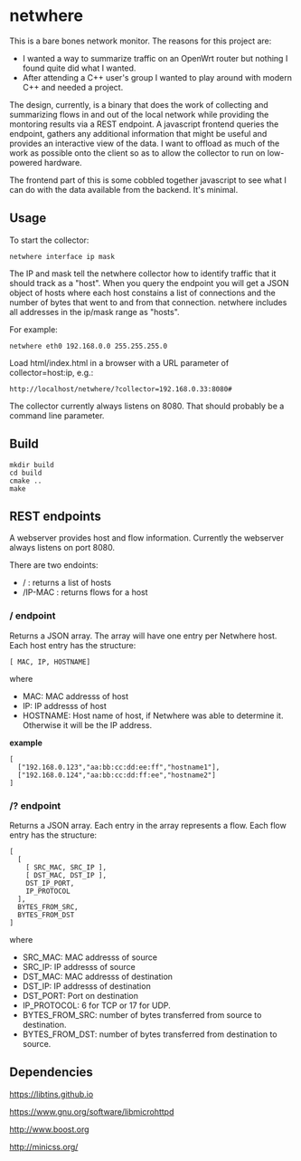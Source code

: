 # netwhere

This is a bare bones network monitor. The reasons for this project are:

* I wanted a way to summarize traffic on an OpenWrt router but nothing I found quite did what I wanted.
* After attending a C++ user's group I wanted to play around with modern C++ and needed a project.

The design, currently, is a binary that does the work of collecting and summarizing flows in and out of the local network while providing the montoring results via a REST endpoint.
A javascript frontend queries the endpoint, gathers any additional information that might be useful and provides an interactive view of the data. I want to offload as much of the work as possible onto the client so as to allow the collector to run on low-powered hardware.

The frontend part of this is some cobbled together javascript to see what I can do with the data available from the backend. It's minimal.

## Usage

To start the collector:

    netwhere interface ip mask

The IP and mask tell the netwhere collector how to identify traffic that it should track as a "host". When you query the endpoint you will get a JSON object of hosts where each host constains a list of connections and the number of bytes that went to and from that connection. netwhere includes all addresses in the ip/mask range as "hosts".

For example:

    netwhere eth0 192.168.0.0 255.255.255.0

Load html/index.html in a browser with a URL parameter of collector=host:ip, e.g.:

    http://localhost/netwhere/?collector=192.168.0.33:8080#

The collector currently always listens on 8080. That should probably be a command line parameter.

## Build

    mkdir build
	cd build
	cmake ..
    make

## REST endpoints
A webserver provides host and flow information. Currently the webserver always listens on port 8080.

There are two endoints:
- / : returns a list of hosts
- /IP-MAC : returns flows for a host

### / endpoint
Returns a JSON array. The array will have one entry per Netwhere host. Each host entry has the structure:

    [ MAC, IP, HOSTNAME]

where
- MAC: MAC addresss of host
- IP: IP addresss of host
- HOSTNAME: Host name of host, if Netwhere was able to determine it. Otherwise it will be the IP address.

**example**

    [
      ["192.168.0.123","aa:bb:cc:dd:ee:ff","hostname1"],
      ["192.168.0.124","aa:bb:cc:dd:ff:ee","hostname2"]
    ]

### /? endpoint
Returns a JSON array. Each entry in the array represents a flow. Each flow entry has the structure:

    [
	  [
	    [ SRC_MAC, SRC_IP ],
		[ DST_MAC, DST_IP ],
		DST_IP_PORT,
		IP_PROTOCOL
	  ],
	  BYTES_FROM_SRC,
	  BYTES_FROM_DST
	]

where
- SRC_MAC: MAC addresss of source
- SRC_IP: IP addresss of source
- DST_MAC: MAC addresss of destination
- DST_IP: IP addresss of destination
- DST_PORT: Port on destination
- IP_PROTOCOL: 6 for TCP or 17 for UDP.
- BYTES_FROM_SRC: number of bytes transferred from source to destination.
- BYTES_FROM_DST: number of bytes transferred from destination to source.

## Dependencies

https://libtins.github.io

https://www.gnu.org/software/libmicrohttpd

http://www.boost.org

http://minicss.org/
